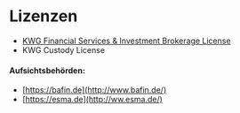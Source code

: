 # Lizenzen

* [KWG Financial Services & Investment Brokerage License](https://portal.mvp.bafin.de/database/InstInfo/institutDetails.do?cmd=loadInstitutAction&institutId=133261)
* KWG Custody License

#### Aufsichtsbehörden: <a id="Licenses-Aufsichtsbeh&#xF6;rden:"></a>

* [https://bafin.de](http://www.bafin.de/)
* [https://esma.de](http://ww.esma.de/)

